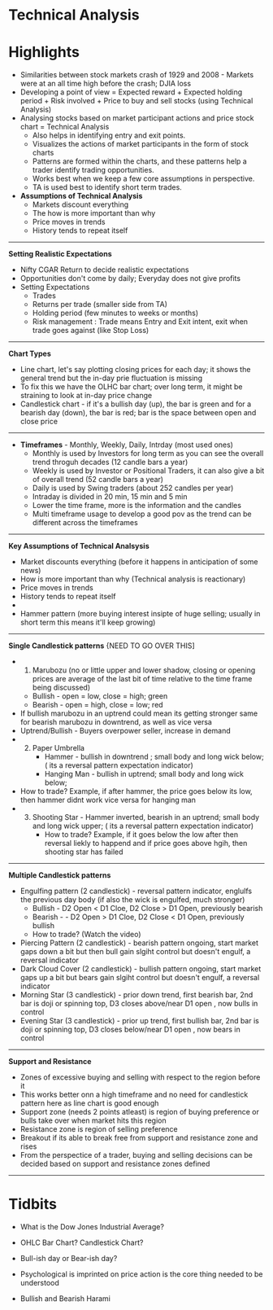 # Technical Analysis

# Highlights

- Similarities between stock markets crash of 1929 and 2008 - Markets were at an all time high before the crash; DJIA loss
- Developing a point of view = Expected reward + Expected holding period + Risk involved + Price to buy and sell stocks (using Technical Analysis)
- Analysing stocks based on market participant actions and price stock chart = Technical Analysis
  - Also helps in identifying entry and exit points.
  - Visualizes the actions of market participants in the form of stock charts
  - Patterns are formed within the charts, and these patterns help a trader identify trading opportunities.
  - Works best when we keep a few core assumptions in perspective.
  - TA is used best to identify short term trades. 
- **Assumptions of Technical Analysis**
  - Markets discount everything
  - The how is more important than why
  - Price moves in trends
  - History tends to repeat itself
-----------------
**Setting Realistic Expectations** 
  - Nifty CGAR Return to decide realistic expectations
  - Opportunities don't come by daily; Everyday does not give profits
  - Setting Expectations
    - Trades 
    - Returns per trade (smaller side from TA)
    - Holding period (few minutes to weeks or months)
    - Risk management : Trade means Entry and Exit intent, exit when trade goes against (like Stop Loss)
------------
**Chart Types**
  -  Line chart, let's say plotting closing prices for each day; it shows the general trend but the in-day prie fluctuation is missing
  -  To fix this we have the OLHC bar chart; over long term, it might be straining to look at in-day price change
  -  Candlestick chart - if it's a bullish day (up), the bar is green and for a bearish day (down), the bar is red; bar is the space between open and close price
-------------
- **Timeframes** - Monthly, Weekly, Daily, Intrday (most used ones)
  - Monthly is used by Investors for long term as you can see the overall trend throguh decades (12 candle bars a year)
  - Weekly is used by Investor or  Positional Traders, it can also give a bit of overall trend (52 candle bars a year)
  - Daily is used by Swing traders (about 252 candles per year)
  - Intraday is divided in 20 min, 15 min and 5 min
  - Lower the time frame, more is the information and the candles
  - Multi timeframe usage to develop a good pov as the trend can be different across the timeframes
----------
**Key Assumptions of Technical Analsysis**
  - Market discounts everything (before it happens in anticipation of some news)
  - How is more important than why (Technical analysis is reactionary)
  - Price moves in trends
  - History tends to repeat itself
  - 
  - Hammer pattern (more buying interest insipte of huge selling; usually in short term this means it'll keep growing)
-----
**Single Candlestick patterns** {NEED TO GO OVER THIS]
  - 1. Marubozu (no or little upper and lower shadow, closing or opening prices are average of the last bit of time relative to the time frame being discussed)
      - Bullish - open = low, close = high; green
      - Bearish - open = high, close =  low; red
  - If bullish marubozu in an uptrend could mean its getting stronger same for bearish marubozu in downtrend, as well as vice versa
  - Uptrend/Bullish - Buyers overpower seller, increase in demand
  - 2. Paper Umbrella 
         - Hammer -  bullish in downtrend ; small body and long wick below;( its a reversal pattern expectation indicator)
         - Hanging Man - bullish in uptrend; small body and long wick below;
   - How to trade? Example, if after hammer, the price goes below its low, then hammer didnt work vice versa for hanging man
  - 3. Shooting Star - Hammer inverted, bearish in an uptrend; small body and long wick upper; ( its a reversal pattern expectation indicator)
       - How to trade? Example, if it goes below the low after then reversal liekly to happend and if price goes above hgih, then shooting star has failed
----
**Multiple Candlestick patterns**
  -  Engulfing pattern (2 candlestick) - reversal pattern indicator, englulfs the previous day body (if also the wick is engulfed, much stronger)
     - Bullish - D2 Open < D1 Cloe, D2 Close > D1 Open, previously bearish
     - Bearish - - D2 Open > D1 Cloe, D2 Close < D1 Open, previously bullish
     - How to trade? (Watch the video)
   - Piercing Pattern (2 candlestick) - bearish pattern ongoing, start market gaps down a bit but then bull gain slgiht control but doesn't engulf, a reversal indicator
   - Dark Cloud Cover (2 candlestick) - bullish pattern ongoing, start market gaps up a bit but bears gain slgiht control but doesn't engulf, a reversal indicator
   - Morning Star (3 candlestick) - prior down trend, first bearish bar, 2nd bar is doji or spinning top, D3 closes above/near D1 open , now bulls in control
   - Evening Star (3 candlestick) - prior up trend, first bullish  bar, 2nd bar is doji or spinning top, D3 closes below/near D1 open , now bears in control
-----
**Support and Resistance** 
- Zones of excessive buying and selling with respect to the region before it
- This works better onn a high timeframe and no need for candlestick pattern here as line chart is good enough
- Support zone (needs 2 points atleast) is region of buying preference or bulls take over when market hits this region
- Resistance zone is region of selling preference
- Breakout if its able to break free from support and resistance zone and rises
- From the perspectice of a trader, buying and selling decisions can be decided based on support and resistance zones defined
-----

   
# Tidbits

- What is the Dow Jones Industrial Average?

- OHLC Bar Chart? Candlestick Chart?

- Bull-ish day or Bear-ish day?

- Psychological is imprinted on price action is the core thing needed to be understood

- Bullish and Bearish Harami
